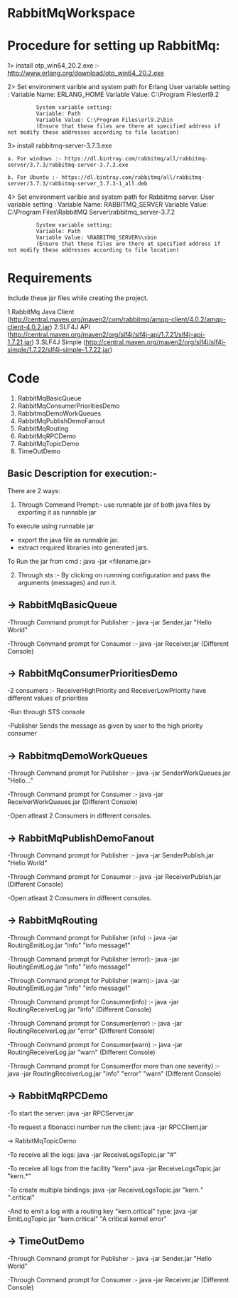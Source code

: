 
# RabbitMqWorkspace

# Procedure for setting up RabbitMq:

1> install otp_win64_20.2.exe :- http://www.erlang.org/download/otp_win64_20.2.exe

2> Set environment varible and system path for Erlang 
             User variable setting : 
             Variable Name: ERLANG_HOME
             Variable Value: C:\Program Files\erl9.2
              
             System variable setting:
             Variable: Path
             Variable Value: C:\Program Files\erl9.2\bin
             (Ensure that these files are there at specified address if not modify these addresses according to file location)


3> install rabbitmq-server-3.7.3.exe 

    a. For windows :- https://dl.bintray.com/rabbitmq/all/rabbitmq-server/3.7.3/rabbitmq-server-3.7.3.exe
    
    b. For Ubuntu :- https://dl.bintray.com/rabbitmq/all/rabbitmq-server/3.7.3/rabbitmq-server_3.7.3-1_all.deb
    
4> Set environment varible and system path for Rabbitmq  server.
             User variable setting : 
             Variable Name: RABBITMQ_SERVER
             Variable Value: C:\Program Files\RabbitMQ Server\rabbitmq_server-3.7.2
              
             System variable setting:
             Variable: Path
             Variable Value: %RABBITMQ_SERVER%\sbin
             (Ensure that these files are there at specified address if not modify these addresses according to file location)



# Requirements

Include these jar files while creating the project.

1.RabbitMq Java Client (http://central.maven.org/maven2/com/rabbitmq/amqp-client/4.0.2/amqp-client-4.0.2.jar)
2.SLF4J API (http://central.maven.org/maven2/org/slf4j/slf4j-api/1.7.21/slf4j-api-1.7.21.jar)
3.SLF4J Simple (http://central.maven.org/maven2/org/slf4j/slf4j-simple/1.7.22/slf4j-simple-1.7.22.jar)


# Code 

1. RabbitMqBasicQueue
2. RabbitMqConsumerPrioritiesDemo
3. RabbitmqDemoWorkQueues
4. RabbitMqPublishDemoFanout
5. RabbitMqRouting
6. RabbitMqRPCDemo
7. RabbitMqTopicDemo
8. TimeOutDemo

Basic Description for execution:-
-
There are 2 ways:
1. Through Command Prompt:- use runnable jar of both java files by exporting it as runnable jar
  
  To execute using runnable jar
  - export the java file as runnable jar.
  - extract required libraries into generated jars.
  
  To Run the jar from cmd : java -jar <filename.jar> <arguments>
  
  
2. Through sts :- By clicking on runnning configuration and pass the arguments (messages) and run it.
  
  -> RabbitMqBasicQueue
  -
   -Through Command prompt for Publisher :- java -jar Sender.jar "Hello World" 
   
   -Through Command prompt for Consumer  :- java -jar Receiver.jar             (Different Console)
  
  
  -> RabbitMqConsumerPrioritiesDemo
  -
  -2 consumers :- ReceiverHighPriority and ReceiverLowPriority have different values of priorities
  
  -Run through STS console 
  
  -Publisher Sends the message as given by user to the high priority consumer
  
  
  -> RabbitmqDemoWorkQueues
  -
  -Through Command prompt for Publisher :- java -jar SenderWorkQueues.jar "Hello..." 
  
  -Through Command prompt for Consumer  :- java -jar ReceiverWorkQueues.jar             (Different Console)
  
  -Open  atleast 2 Consumers in different consoles.
  
  -> RabbitMqPublishDemoFanout
  -
  -Through Command prompt for Publisher :- java -jar SenderPublish.jar "Hello World" 
  
  -Through Command prompt for Consumer  :- java -jar ReceiverPublish.jar             (Different Console)
  
  -Open  atleast 2 Consumers in different consoles.
  
  -> RabbitMqRouting
  -
  -Through Command prompt for Publisher (info) :- java -jar RoutingEmitLog.jar "info" "info message1" 
  
  -Through Command prompt for Publisher (error):- java -jar RoutingEmitLog.jar "info" "info message1" 
  
  -Through Command prompt for Publisher (warn):- java -jar RoutingEmitLog.jar "info" "info message1" 
  
  -Through Command prompt for Consumer(info)  :- java -jar RoutingReceiverLog.jar "info"             (Different Console)
  
  -Through Command prompt for Consumer(error) :- java -jar RoutingReceiverLog.jar "error"             (Different Console)
  
  -Through Command prompt for Consumer(warn)  :- java -jar RoutingReceiverLog.jar "warn"             (Different Console)
  
  -Through Command prompt for Consumer(for more than one severity) :- java -jar RoutingReceiverLog.jar "info" "error" "warn"   (Different Console)
   
  -> RabbitMqRPCDemo
  -
  -To start the server: java -jar RPCServer.jar
  
  -To request a fibonacci number run the client: java -jar RPCClient.jar  
  
  -> RabbitMqTopicDemo
  
  -To receive all the logs: java -jar ReceiveLogsTopic.jar "#"
  
  -To receive all logs from the facility "kern":java -jar ReceiveLogsTopic.jar "kern.*" 
  
  -To create multiple bindings: java -jar ReceiveLogsTopic.jar "kern.*" "*.critical"
  
  -And to emit a log with a routing key "kern.critical" type: java -jar EmitLogTopic.jar "kern.critical" "A critical kernel     error"
  
  -> TimeOutDemo
  -
  -Through Command prompt for Publisher :- java -jar Sender.jar "Hello World" 
  
  -Through Command prompt for Consumer  :- java -jar Receiver.jar             (Different Console)  
  
